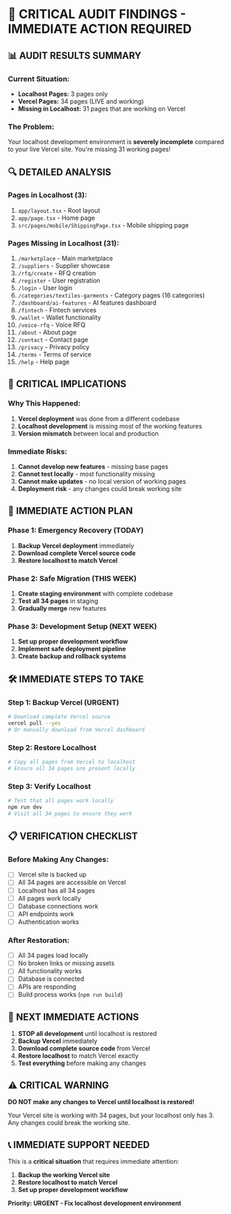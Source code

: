 # 🚨 CRITICAL AUDIT FINDINGS - IMMEDIATE ACTION REQUIRED

## 📊 **AUDIT RESULTS SUMMARY**

### **Current Situation:**
- **Localhost Pages:** 3 pages only
- **Vercel Pages:** 34 pages (LIVE and working)
- **Missing in Localhost:** 31 pages that are working on Vercel

### **The Problem:**
Your localhost development environment is **severely incomplete** compared to your live Vercel site. You're missing 31 working pages!

## 🔍 **DETAILED ANALYSIS**

### **Pages in Localhost (3):**
1. `app/layout.tsx` - Root layout
2. `app/page.tsx` - Home page
3. `src/pages/mobile/ShippingPage.tsx` - Mobile shipping page

### **Pages Missing in Localhost (31):**
1. `/marketplace` - Main marketplace
2. `/suppliers` - Supplier showcase
3. `/rfq/create` - RFQ creation
4. `/register` - User registration
5. `/login` - User login
6. `/categories/textiles-garments` - Category pages (16 categories)
7. `/dashboard/ai-features` - AI features dashboard
8. `/fintech` - Fintech services
9. `/wallet` - Wallet functionality
10. `/voice-rfq` - Voice RFQ
11. `/about` - About page
12. `/contact` - Contact page
13. `/privacy` - Privacy policy
14. `/terms` - Terms of service
15. `/help` - Help page

## 🚨 **CRITICAL IMPLICATIONS**

### **Why This Happened:**
1. **Vercel deployment** was done from a different codebase
2. **Localhost development** is missing most of the working features
3. **Version mismatch** between local and production

### **Immediate Risks:**
1. **Cannot develop new features** - missing base pages
2. **Cannot test locally** - most functionality missing
3. **Cannot make updates** - no local version of working pages
4. **Deployment risk** - any changes could break working site

## 🎯 **IMMEDIATE ACTION PLAN**

### **Phase 1: Emergency Recovery (TODAY)**
1. **Backup Vercel deployment** immediately
2. **Download complete Vercel source code**
3. **Restore localhost to match Vercel**

### **Phase 2: Safe Migration (THIS WEEK)**
1. **Create staging environment** with complete codebase
2. **Test all 34 pages** in staging
3. **Gradually merge** new features

### **Phase 3: Development Setup (NEXT WEEK)**
1. **Set up proper development workflow**
2. **Implement safe deployment pipeline**
3. **Create backup and rollback systems**

## 🛠️ **IMMEDIATE STEPS TO TAKE**

### **Step 1: Backup Vercel (URGENT)**
```bash
# Download complete Vercel source
vercel pull --yes
# Or manually download from Vercel dashboard
```

### **Step 2: Restore Localhost**
```bash
# Copy all pages from Vercel to localhost
# Ensure all 34 pages are present locally
```

### **Step 3: Verify Localhost**
```bash
# Test that all pages work locally
npm run dev
# Visit all 34 pages to ensure they work
```

## 📋 **VERIFICATION CHECKLIST**

### **Before Making Any Changes:**
- [ ] Vercel site is backed up
- [ ] All 34 pages are accessible on Vercel
- [ ] Localhost has all 34 pages
- [ ] All pages work locally
- [ ] Database connections work
- [ ] API endpoints work
- [ ] Authentication works

### **After Restoration:**
- [ ] All 34 pages load locally
- [ ] No broken links or missing assets
- [ ] All functionality works
- [ ] Database is connected
- [ ] APIs are responding
- [ ] Build process works (`npm run build`)

## 🚀 **NEXT IMMEDIATE ACTIONS**

1. **STOP all development** until localhost is restored
2. **Backup Vercel** immediately
3. **Download complete source code** from Vercel
4. **Restore localhost** to match Vercel exactly
5. **Test everything** before making any changes

## ⚠️ **CRITICAL WARNING**

**DO NOT make any changes to Vercel until localhost is restored!**

Your Vercel site is working with 34 pages, but your localhost only has 3. Any changes could break the working site.

## 📞 **IMMEDIATE SUPPORT NEEDED**

This is a **critical situation** that requires immediate attention:
1. **Backup the working Vercel site**
2. **Restore localhost to match Vercel**
3. **Set up proper development workflow**

**Priority: URGENT - Fix localhost development environment**
